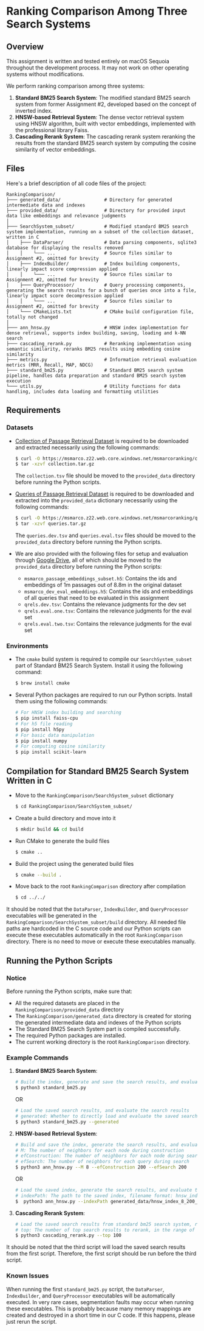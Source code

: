 # Ranking Comparison Among Three Search Systems

## Overview

This assignment is written and tested entirely on macOS Sequoia throughout the development process.
It may not work on other operating systems without modifications.

We perform ranking comparison among three systems:
1. **Standard BM25 Search System**: The modified standard BM25 search system from former Assignment #2, developed based on the concept of inverted index.
2. **HNSW-based Retrieval System**: The dense vector retrieval system using HNSW algorithm, built with vector embeddings, implemented with the professional library Faiss.
3. **Cascading Rerank System**: The cascading rerank system reranking the results from the standard BM25 search system by computing the cosine similarity of vector embeddings.

## Files

Here's a brief description of all code files of the project:

```
RankingComparison/
├─── generated_data/                # Directory for generated intermediate data and indexes
├─── provided_data/                 # Directory for provided input data like embeddings and relevance judgments
│
├─── SearchSystem_subset/           # Modified standard BM25 search system implementation, running on a subset of the collection dataset, written in C
│    ├─── DataParser/               # Data parsing components, sqlite3 database for displaying the results removed
│    │    └─── ...                  # Source files similar to Assignment #2, omitted for brevity
│    ├─── IndexBuilder/             # Index building components, linearly impact score compression applied
│    │    └─── ...                  # Source files similar to Assignment #2, omitted for brevity
│    ├─── QueryProcessor/           # Query processing components, generating the search results for a bunch of queries once into a file, linearly impact score decompression applied
│    │    └─── ...                  # Source files similar to Assignment #2, omitted for brevity
│    └─── CMakeLists.txt            # CMake build configuration file, totally not changed
│
├─── ann_hnsw.py                    # HNSW index implementation for dense retrieval, supports index building, saving, loading and k-NN search
├─── cascading_rerank.py            # Reranking implementation using semantic similarity, reranks BM25 results using embedding cosine similarity
├─── metrics.py                     # Information retrieval evaluation metrics (MRR, Recall, MAP, NDCG)
├─── standard_bm25.py               # Standard BM25 search system pipeline, handles data preparation and standard BM25 search system execution
└─── utils.py                       # Utility functions for data handling, includes data loading and formatting utilities
```

## Requirements

### Datasets

- [Collection of Passage Retrieval Dataset](https://msmarco.z22.web.core.windows.net/msmarcoranking/collection.tar.gz) is required to be downloaded and extracted necessarily using the following commands:

  ```bash
  $ curl -O https://msmarco.z22.web.core.windows.net/msmarcoranking/collection.tar.gz
  $ tar -xzvf collection.tar.gz
  ```
  The `collection.tsv` file should be moved to the `provided_data` directory before running the Python scripts.


- [Queries of Passage Retrieval Dataset](https://msmarco.z22.web.core.windows.net/msmarcoranking/queries.tar.gz) is required to be downloaded and extracted into the `provided_data` dictionary necessarily using the following commands:

  ```bash
  $ curl -O https://msmarco.z22.web.core.windows.net/msmarcoranking/queries.tar.gz
  $ tar -xzvf queries.tar.gz
  ```
    The `queries.dev.tsv` and `queries.eval.tsv` files should be moved to the `provided_data` directory before running the Python scripts.


- We are also provided with the following files for setup and evaluation through [Google Drive](https://drive.google.com/drive/u/0/folders/1Sc8XSsCOtq_gxQoEEec1HxkMSSGHsFgd), all of which should be moved to the `provided_data` directory before running the Python scripts:
  - `msmarco_passage_embeddings_subset.h5`: Contains the ids and embeddings of 1m passages out of 8.8m in the original dataset
  - `msmarco_dev_eval_embeddings.h5`: Contains the ids and embeddings of all queries that need to be evaluated in this assignment
  - `qrels.dev.tsv`: Contains the relevance judgments for the dev set
  - `qrels.eval.one.tsv`: Contains the relevance judgments for the eval set
  - `qrels.eval.two.tsv`: Contains the relevance judgments for the eval set

### Environments

- The `cmake` build system is required to compile our `SearchSystem_subset` part of Standard BM25 Search System. Install it using the following command:

  ```bash
  $ brew install cmake
  ```

- Several Python packages are required to run our Python scripts. Install them using the following commands:

  ```bash
  # For HNSW index building and searching
  $ pip install faiss-cpu
  # For h5 file reading
  $ pip install h5py
  # For basic data manipulation
  $ pip install numpy
  # For computing cosine similarity
  $ pip install scikit-learn
  ```

## Compilation for Standard BM25 Search System Written in C

* Move to the `RankingComparison/SearchSystem_subset` dictionary

  ```bash
  $ cd RankingComparison/SearchSystem_subset/
  ```

* Create a build directory and move into it

  ```bash
  $ mkdir build && cd build
  ```

* Run CMake to generate the build files

  ```bash
  $ cmake ..
  ```

* Build the project using the generated build files

  ```bash
  $ cmake --build .
  ```
  
* Move back to the root `RankingComparison` directory after compilation

  ```bash
  $ cd ../../
  ```

It should be noted that the `DataParser`, `IndexBuilder`, and `QueryProcessor` executables will be generated in the `RankingComparison/SearchSystem_subset/build` directory.
All needed file paths are hardcoded in the C source code and our Python scripts can execute these executables automatically in the root `RankingComparison` directory.
There is no need to move or execute these executables manually.

## Running the Python Scripts

### Notice
Before running the Python scripts, make sure that:
* All the required datasets are placed in the `RankingComparison/provided_data` directory
* The `RankingComparison/generated_data` directory is created for storing the generated intermediate data and indexes of the Python scripts
* The Standard BM25 Search System part is compiled successfully.
* The required Python packages are installed.
* The current working directory is the root `RankingComparison` directory.

### Example Commands

1. **Standard BM25 Search System**:
    ```bash
    # Build the index, generate and save the search results, and evaluate the search results
    $ python3 standard_bm25.py
    ```
    OR
    ```bash
    # Load the saved search results, and evaluate the search results
    # generated: Whether to directly load and evaluate the saved search results or not
    $ python3 standard_bm25.py --generated
    ```

2. **HNSW-based Retrieval System**:
    ```bash
    # Build and save the index, generate the search results, and evaluate the search results
    # M: The number of neighbors for each node during construction
    # efConstruction: The number of neighbors for each node during search
    # efSearch: The number of neighbors for each query during search
    $ python3 ann_hnsw.py --M 8 --efConstruction 200 --efSearch 200
    ```
    OR
    ```bash
    # Load the saved index, generate the search results, and evaluate the search results
    # indexPath: The path to the saved index, filename format: hnsw_index_M_efConstruction_efSearch.faiss
    $  python3 ann_hnsw.py --indexPath generated_data/hnsw_index_8_200_200.faiss
    ```
   
3. **Cascading Rerank System**:
    ```bash
    # Load the saved search results from standard bm25 search system, rerank the search results, and evaluate the reranked search results
    # top: The number of top search results to rerank, in the range of [100, 1000]
    $ python3 cascading_rerank.py --top 100 
    ```

It should be noted that the third script will load the saved search results from the first script.
Therefore, the first script should be run before the third script.

### Known Issues

When running the first `standard_bm25.py` script, the `DataParser`, `IndexBuilder`, and `QueryProcessor` executables will be automatically executed.
In very rare cases, segmentation faults may occur when running these executables.
This is probably because many memory mappings are created and destroyed in a short time in our C code.
If this happens, please just rerun the script.
